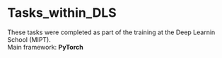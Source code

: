 # Tasks_within_DLS
These tasks were completed as part of the training at the Deep Learnin School (MIPT).  
Main framework: **PyTorch**
